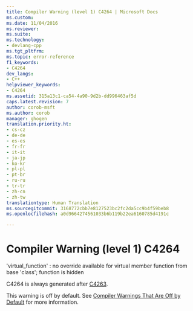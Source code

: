 ```yaml
---
title: Compiler Warning (level 1) C4264 | Microsoft Docs
ms.custom: 
ms.date: 11/04/2016
ms.reviewer: 
ms.suite: 
ms.technology:
- devlang-cpp
ms.tgt_pltfrm: 
ms.topic: error-reference
f1_keywords:
- C4264
dev_langs:
- C++
helpviewer_keywords:
- C4264
ms.assetid: 315a13c1-ca54-4a90-9d2b-dd996463af5d
caps.latest.revision: 7
author: corob-msft
ms.author: corob
manager: ghogen
translation.priority.ht:
- cs-cz
- de-de
- es-es
- fr-fr
- it-it
- ja-jp
- ko-kr
- pl-pl
- pt-br
- ru-ru
- tr-tr
- zh-cn
- zh-tw
translationtype: Human Translation
ms.sourcegitcommit: 3168772cbb7e8127523bc2fc2da5cc9b4f59beb8
ms.openlocfilehash: a0d9664274561033b6b119b22ea6160785d4191c

---
```

# Compiler Warning (level 1) C4264
'virtual_function' : no override available for virtual member function from base 'class'; function is hidden  
  
 C4264 is always generated after [C4263](../../error-messages/compiler-warnings/compiler-warning-level-4-c4263.md).  
  
 This warning is off by default. See [Compiler Warnings That Are Off by Default](../../preprocessor/compiler-warnings-that-are-off-by-default.md) for more information.


<!--HONumber=Jan17_HO2-->


